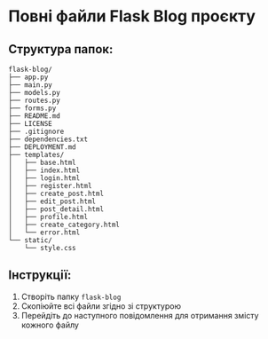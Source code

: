# Повні файли Flask Blog проєкту

## Структура папок:
```
flask-blog/
├── app.py
├── main.py
├── models.py
├── routes.py
├── forms.py
├── README.md
├── LICENSE
├── .gitignore
├── dependencies.txt
├── DEPLOYMENT.md
├── templates/
│   ├── base.html
│   ├── index.html
│   ├── login.html
│   ├── register.html
│   ├── create_post.html
│   ├── edit_post.html
│   ├── post_detail.html
│   ├── profile.html
│   ├── create_category.html
│   └── error.html
└── static/
    └── style.css
```

## Інструкції:
1. Створіть папку `flask-blog`
2. Скопіюйте всі файли згідно зі структурою
3. Перейдіть до наступного повідомлення для отримання змісту кожного файлу